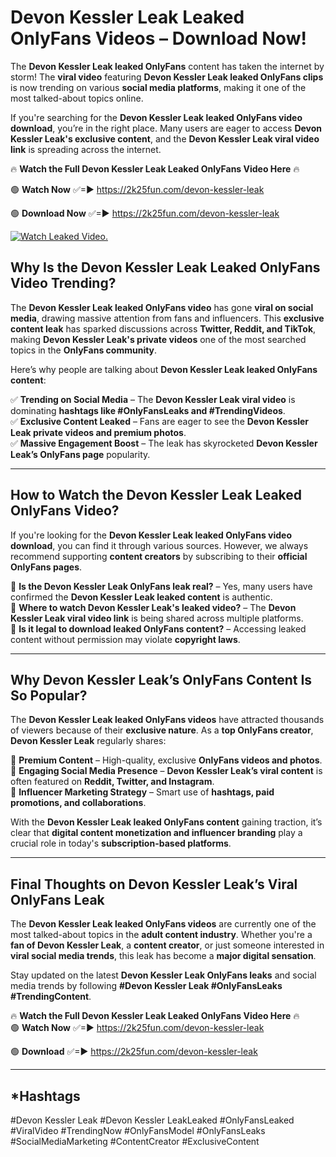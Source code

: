# Devon Kessler Leak Leaked OnlyFans Videos – Download Now!

The **Devon Kessler Leak leaked OnlyFans** content has taken the internet by storm! The **viral video** featuring **Devon Kessler Leak leaked OnlyFans clips** is now trending on various **social media platforms**, making it one of the most talked-about topics online.  

If you're searching for the **Devon Kessler Leak leaked OnlyFans video download**, you’re in the right place. Many users are eager to access **Devon Kessler Leak's exclusive content**, and the **Devon Kessler Leak viral video link** is spreading across the internet.  

🔥 **Watch the Full Devon Kessler Leak Leaked OnlyFans Video Here** 🔥  

🟢 **Watch Now** ✅=► https://2k25fun.com/devon-kessler-leak

🟢 **Download Now** ✅=► https://2k25fun.com/devon-kessler-leak

[![Watch Leaked Video.](https://miro.medium.com/v2/resize:fit:828/format:webp/1*cilzJN44JGOrTw9NJCrNHA.gif "Watch Leaked Video")](https://2k25fun.com/devon-kessler-leak)

## **Why Is the Devon Kessler Leak Leaked OnlyFans Video Trending?**  

The **Devon Kessler Leak leaked OnlyFans video** has gone **viral on social media**, drawing massive attention from fans and influencers. This **exclusive content leak** has sparked discussions across **Twitter, Reddit, and TikTok**, making **Devon Kessler Leak's private videos** one of the most searched topics in the **OnlyFans community**.  

Here’s why people are talking about **Devon Kessler Leak leaked OnlyFans content**:  

✅ **Trending on Social Media** – The **Devon Kessler Leak viral video** is dominating **hashtags like #OnlyFansLeaks and #TrendingVideos**.  
✅ **Exclusive Content Leaked** – Fans are eager to see the **Devon Kessler Leak private videos and premium photos**.  
✅ **Massive Engagement Boost** – The leak has skyrocketed **Devon Kessler Leak’s OnlyFans page** popularity.  

---

## **How to Watch the Devon Kessler Leak Leaked OnlyFans Video?**  

If you're looking for the **Devon Kessler Leak leaked OnlyFans video download**, you can find it through various sources. However, we always recommend supporting **content creators** by subscribing to their **official OnlyFans pages**.  

🔹 **Is the Devon Kessler Leak OnlyFans leak real?** – Yes, many users have confirmed the **Devon Kessler Leak leaked content** is authentic.  
🔹 **Where to watch Devon Kessler Leak's leaked video?** – The **Devon Kessler Leak viral video link** is being shared across multiple platforms.  
🔹 **Is it legal to download leaked OnlyFans content?** – Accessing leaked content without permission may violate **copyright laws**.  

---

## **Why Devon Kessler Leak’s OnlyFans Content Is So Popular?**  

The **Devon Kessler Leak leaked OnlyFans videos** have attracted thousands of viewers because of their **exclusive nature**. As a **top OnlyFans creator**, **Devon Kessler Leak** regularly shares:  

📌 **Premium Content** – High-quality, exclusive **OnlyFans videos and photos**.  
📌 **Engaging Social Media Presence** – **Devon Kessler Leak’s viral content** is often featured on **Reddit, Twitter, and Instagram**.  
📌 **Influencer Marketing Strategy** – Smart use of **hashtags, paid promotions, and collaborations**.  

With the **Devon Kessler Leak leaked OnlyFans content** gaining traction, it’s clear that **digital content monetization and influencer branding** play a crucial role in today's **subscription-based platforms**.  

---

## **Final Thoughts on Devon Kessler Leak’s Viral OnlyFans Leak**  

The **Devon Kessler Leak leaked OnlyFans videos** are currently one of the most talked-about topics in the **adult content industry**. Whether you're a **fan of Devon Kessler Leak**, a **content creator**, or just someone interested in **viral social media trends**, this leak has become a **major digital sensation**.  

Stay updated on the latest **Devon Kessler Leak OnlyFans leaks** and social media trends by following **#Devon Kessler Leak #OnlyFansLeaks #TrendingContent**.  

🔥 **Watch the Full Devon Kessler Leak Leaked OnlyFans Video Here** 🔥  
🟢 **Watch Now** ✅=► https://2k25fun.com/devon-kessler-leak

🟢 **Download** ✅=► https://2k25fun.com/devon-kessler-leak

---

## *Hashtags
#Devon Kessler Leak #Devon Kessler LeakLeaked #OnlyFansLeaked #ViralVideo #TrendingNow #OnlyFansModel #OnlyFansLeaks #SocialMediaMarketing #ContentCreator #ExclusiveContent  